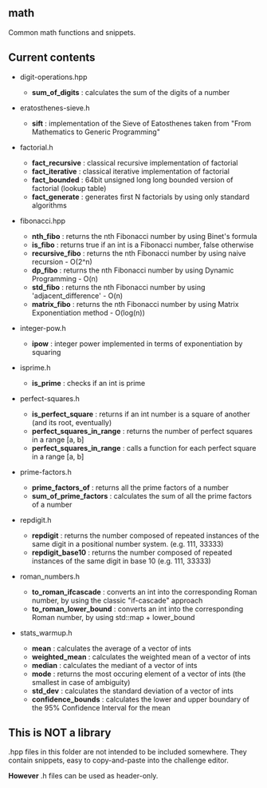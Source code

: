 ## math
Common math functions and snippets.

## Current contents

* digit-operations.hpp
  * __sum_of_digits__ : calculates the sum of the digits of a number 
  
* eratosthenes-sieve.h
  * __sift__ : implementation of the Sieve of Eatosthenes taken from "From Mathematics to Generic Programming"
 
* factorial.h
  * __fact_recursive__ : classical recursive implementation of factorial
  * __fact_iterative__ : classical iterative implementation of factorial 
  * __fact_bounded__ : 64bit unsigned long long bounded version of factorial (lookup table)
  * __fact_generate__ : generates first N factorials by using only standard algorithms

* fibonacci.hpp
  * __nth_fibo__ : returns the nth Fibonacci number by using Binet's formula
  * __is_fibo__ : returns true if an int is a Fibonacci number, false otherwise
  * __recursive_fibo__ : returns the nth Fibonacci number by using naive recursion - O(2^n)
  * __dp_fibo__ : returns the nth Fibonacci number by using Dynamic Programming - O(n)
  * __std_fibo__ : returns the nth Fibonacci number by using 'adjacent_difference' - O(n)
  * __matrix_fibo__ : returns the nth Fibonacci number by using Matrix Exponentiation method - O(log(n))

* integer-pow.h
  * __ipow__ : integer power implemented in terms of exponentiation by squaring

* isprime.h
  * __is_prime__ : checks if an int is prime

* perfect-squares.h
  * __is_perfect_square__ : returns if an int number is a square of another (and its root, eventually)
  * __perfect_squares_in_range__ : returns the number of perfect squares in a range [a, b]
  * __perfect_squares_in_range__ : calls a function for each perfect square in a range [a, b] 

* prime-factors.h
  * __prime_factors_of__ : returns all the prime factors of a number
  * __sum_of_prime_factors__ : calculates the sum of all the prime factors of a number

* repdigit.h
  * __repdigit__ : returns the number composed of repeated instances of the same digit in a positional number system. (e.g. 111, 33333)
  * __repdigit_base10__ : returns the number composed of repeated instances of the same digit in base 10 (e.g. 111, 33333)
  
* roman_numbers.h
  * __to_roman_ifcascade__ : converts an int into the corresponding Roman number, by using the classic "if-cascade" approach
  * __to_roman_lower_bound__ : converts an int into the corresponding Roman number, by using std::map + lower_bound
  
* stats_warmup.h
  * __mean__ : calculates the average of a vector of ints
  * __weighted_mean__ : calculates the weighted mean of a vector of ints
  * __median__ : calculates the mediant of a vector of ints
  * __mode__ : returns the most occuring element of a vector of ints (the smallest in case of ambiguity)
  * __std_dev__ : calculates the standard deviation of a vector of ints
  * __confidence_bounds__ : calculates the lower and upper boundary of the 95% Confidence Interval for the mean

## This is NOT a library
.hpp files in this folder are not intended to be included somewhere. They contain snippets, easy to copy-and-paste into the challenge editor.

__However__ .h files can be used as header-only.
